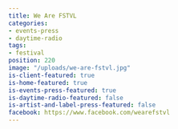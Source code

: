 ```yaml
---
title: We Are FSTVL
categories:
- events-press
- daytime-radio
tags:
- festival
position: 220
image: "/uploads/we-are-fstvl.jpg"
is-client-featured: true
is-home-featured: true
is-events-press-featured: true
is-daytime-radio-featured: false
is-artist-and-label-press-featured: false
facebook: https://www.facebook.com/wearefstvl
---
```


